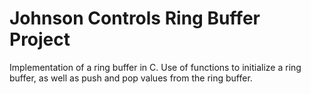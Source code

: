# Johnson Controls Ring Buffer Project
Implementation of a ring buffer in C. Use of functions to initialize a ring buffer, as well as push and pop values from the ring buffer.
